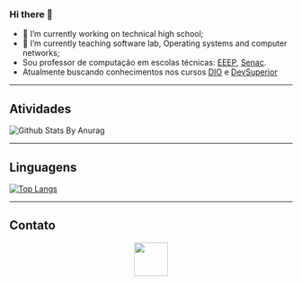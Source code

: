 ### Hi there 👋

- 🔭 I’m currently working on technical high school;
- 🌱 I’m currently teaching software lab, Operating systems and computer networks;
- Sou professor de computação em escolas técnicas: [EEEP](https://aulas.jocile.com/), [Senac](https://senac.jocile.com/).
- Atualmente buscando conhecimentos nos cursos [DIO](https://www.dio.me/) e [DevSuperior](https://devsuperior.com.br/)

---

## Atividades

![Github Stats By Anurag](https://github-readme-stats.vercel.app/api?username=jocile&show_icons=true&theme=cobalt&hide=contribs)

---

## Linguagens

[![Top Langs](https://github-readme-stats.vercel.app/api/top-langs/?username=jocile&layout=compact)](https://github.com/anuraghazra/github-readme-stats)

---

## Contato

<div align="center">
  <a href="https://www.linkedin.com/in/jocil%C3%A9-serra-56298838/">
    <img src="https://cdn.jsdelivr.net/gh/devicons/devicon/icons/linkedin/linkedin-original.svg" heigth="50" width="60">
  </a>
</div>

<!--
**jocile/jocile** is a ✨ _special_ ✨ repository because its `README.md` (this file) appears on your GitHub profile.
<details>
  <summary> <b> Things to know about me! (saiba mais sobre mim) </b> <i>(click to expand!)</i> </summary>


Here are some ideas to get you started:

- 🔭 I’m currently working on ...
- 🌱 I’m currently learning ...
- 👯 I’m looking to collaborate on ...
- 🤔 I’m looking for help with ...
- 💬 Ask me about ...
- 📫 How to reach me: ...
- 😄 Pronouns: ...
- ⚡ Fun fact: ...

</details>

template from: https://raw.githubusercontent.com/kautukkundan/Awesome-Profile-README-templates/master/dynamic-realtime/quadrified.md

-->
